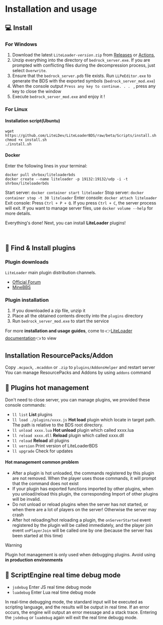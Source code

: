 # Installation and usage

## 💻 Install

### For Windows

1. Download the latest <code>LiteLoader-<i>version</i>.zip</code> from [Releases](https://github.com/LiteLDev/LiteLoader/releases) or [Actions](https://github.com/LiteLDev/LiteLoader/actions), 
2. Unzip everything into the directory of `bedrock_server.exe`. If you are prompted with conflicting files during the decompression process, just select `Overwrite`.
3. Ensure that the `bedrock_server.pdb` file exists.
   Run `LLPeEditor.exe` to generate the BDS with the exported symbols (`bedrock_server_mod.exe`)
4. When the console output `Press any key to continue. . . ` , press any key to close the window
5. Execute `bedrock_server_mod.exe` and enjoy it !

### For Linux

#### Installation script(Ubuntu)

```
wget https://github.com/LiteLDev/LiteLoaderBDS/raw/beta/Scripts/install.sh
chmod +x install.sh
./install.sh
```

#### Docker

Enter the following lines in your terminal: 
```
docker pull shrbox/liteloaderbds
docker create --name liteloader -p 19132:19132/udp -i -t shrbox/liteloaderbds
```
Start server: `docker container start liteloader`
Stop server: `docker container stop -t 30 liteloader`
Enter console: `docker attach liteloader`
Exit console: Press `Ctrl + P + Q`. If you press `Ctrl + C`, the server process will exit.
If you want to manage server files, use `docker volume --help` for more details.

Everything's done! Next, you can install **LiteLoader** plugins!

<br>

## 🎯 Find & Install plugins

### Plugin downloads

`LiteLoader` main plugin distribution channels.

- [Official Forum](https://forum.litebds.com/)
- [MineBBS](https://www.minebbs.com/resources/?prefix_id=59)

### Plugin installation

1. If you downloaded a zip file, unzip it
2. Place all the obtained contents directly into the `plugins` directory
3. Run `bedrock_server_mod.exe` to start the service

For more **installation and usage guides**,  come to 👉[LiteLoader documentation](https://docs.litebds.com/#/en/Usage/)👈 to view

## Installation ResourcePacks/Addon
Copy `.mcpack`, `.mcaddon` or `.zip` to `plugins/AddonsHelper` and restart server
You can manage ResourcePacks and Addons by using `addons` command

## 🔌 Plugins hot management

Don't need to close server, you can manage plugins, we provided these console commands:

- `ll list`
  **List** plugins
- `ll load ./plugins/xxxx.js`
  **Hot load** plugin which locate in target path. The path is relative to the BDS root directory.
- `ll unload xxxx.lua`
  **Hot unload** plugin which called xxxx.lua
- `ll reload xxxx.dll`
  **Reload** plugin which called xxxx.dll
- `ll reload`
  **Reload** all plugins
- `ll version`
  Print version of LiteLoaderBDS
- `ll upgrade`
  Check for updates

#### Hot management common problem

- After a plugin is hot unloaded, the commands registered by this plugin are not removed. When the player uses those commands, it will prompt that the command does not exist
- If your plugin has exported functions imported by other plugins, when you unload/reload this plugin, the corresponding Import of other plugins will be invalid.
- Do not unload or reload plugins when the server has not started, or when there are a lot of players on the server! Otherwise the server may crash
- After hot reloading/hot reloading a plugin, the `onServerStarted` event registered by the plugin will be called immediately, and the player join event `onPlayerJoin` will be called one by one (because the server has been started at this time)

>[!WARNING]
>
> Plugin hot management is only used when debugging plugins. Avoid using **in production environments**

## 📡 ScriptEngine real time debug mode

- `jsdebug`
  Enter JS real time debug mode
- `luadebug`
  Enter Lua real time debug mode

In real-time debugging mode, the standard input will be executed as scripting language, and the results will be output in real time.
If an error occurs, the engine will output an error message and a stack trace.
Entering the `jsdebug` or `luadebug` again will exit the real time debugg mode.